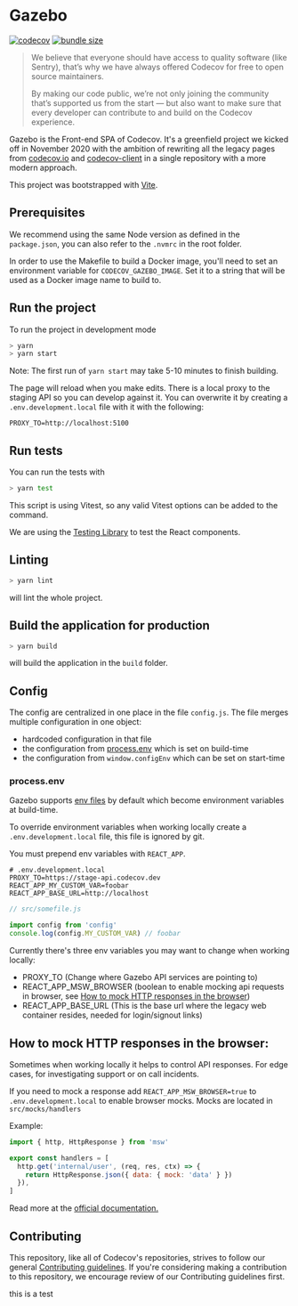 # Gazebo

[![codecov](https://codecov.io/gh/codecov/gazebo/branch/main/graph/badge.svg?token=UAP786D58M)](https://codecov.io/gh/codecov/gazebo)
[![bundle size](https://codecov.io/github/codecov/gazebo/graph/bundle/gazebo-production-esm/badge.svg)](https://app.codecov.io/github/codecov/gazebo/bundles/main/gazebo-production-esm)

> We believe that everyone should have access to quality software (like Sentry), that’s why we have always offered Codecov for free to open source maintainers.
>
> By making our code public, we’re not only joining the community that’s supported us from the start — but also want to make sure that every developer can contribute to and build on the Codecov experience.

Gazebo is the Front-end SPA of Codecov. It's a greenfield project we kicked off in November 2020 with the ambition of rewriting all the legacy pages from [codecov.io](https://github.com/codecov/codecov.io) and [codecov-client](https://github.com/codecov/codecov-client) in a single repository with a more modern approach.

This project was bootstrapped with [Vite](https://vitejs.dev/).

## Prerequisites

We recommend using the same Node version as defined in the `package.json`, you can also refer to the `.nvmrc` in the root folder.

In order to use the Makefile to build a Docker image, you'll need to set an environment variable for `CODECOV_GAZEBO_IMAGE`. Set it to a string that will be used as a Docker image name to build to.

## Run the project

To run the project in development mode

```bash
> yarn
> yarn start
```

Note: The first run of `yarn start` may take 5-10 minutes to finish building.

The page will reload when you make edits. There is a local proxy to the staging API so you can develop against it. You can overwrite it by creating a `.env.development.local` file with it with the following:

```text
PROXY_TO=http://localhost:5100
```

## Run tests

You can run the tests with

```bash
> yarn test
```

This script is using Vitest, so any valid Vitest options can be added to the command.

We are using the [Testing Library](https://testing-library.com/docs/react-testing-library/intro) to test the React components.

## Linting

```bash
> yarn lint
```

will lint the whole project.

## Build the application for production

```bash
> yarn build
```

will build the application in the `build` folder.

## Config

The config are centralized in one place in the file `config.js`. The file merges multiple configuration in one object:

- hardcoded configuration in that file
- the configuration from [process.env](#processenv) which is set on build-time
- the configuration from `window.configEnv` which can be set on start-time

### process.env

Gazebo supports [env files](https://vite.dev/guide/env-and-mode.html#env-variables-and-modes) by default which become environment variables at build-time.

To override environment variables when working locally create a `.env.development.local` file, this file is ignored by git.

You must prepend env variables with `REACT_APP`.

```text
# .env.development.local
PROXY_TO=https://stage-api.codecov.dev
REACT_APP_MY_CUSTOM_VAR=foobar
REACT_APP_BASE_URL=http://localhost
```

```js
// src/somefile.js

import config from 'config'
console.log(config.MY_CUSTOM_VAR) // foobar
```

Currently there's three env variables you may want to change when working locally:

- PROXY_TO (Change where Gazebo API services are pointing to)
- REACT_APP_MSW_BROWSER (boolean to enable mocking api requests in browser, see [How to mock HTTP responses in the browser](#How-to-mock-HTTP-responses-in-the-browser))
- REACT_APP_BASE_URL (This is the base url where the legacy web container resides, needed for login/signout links)

## How to mock HTTP responses in the browser:

Sometimes when working locally it helps to control API responses. For edge cases, for investigating support or on call incidents.

If you need to mock a response add `REACT_APP_MSW_BROWSER=true` to `.env.development.local` to enable browser mocks.
Mocks are located in `src/mocks/handlers`

Example:

```js
import { http, HttpResponse } from 'msw'

export const handlers = [
  http.get('internal/user', (req, res, ctx) => {
    return HttpResponse.json({ data: { mock: 'data' } })
  }),
]
```

Read more at the [official documentation.](https://mswjs.io/docs/getting-started/mocks/rest-api)

## Contributing

This repository, like all of Codecov's repositories, strives to follow our general [Contributing guidelines](https://github.com/codecov/contributing).
If you're considering making a contribution to this repository, we encourage review of our Contributing guidelines first.

this is a test
